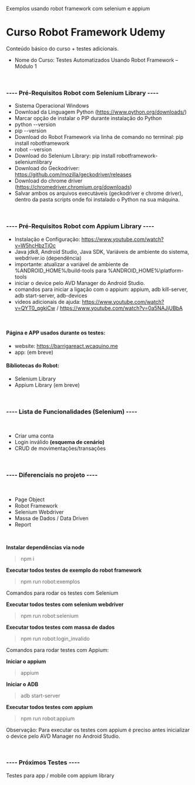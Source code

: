 
 Exemplos usando robot framework com selenium e appium

# Curso Robot Framework Udemy
Conteúdo básico do curso + testes adicionais.
* Nome do Curso: Testes Automatizados Usando Robot Framework – Módulo 1

<br/>

### ---- Pré-Requisitos Robot com Selenium Library ----
- Sistema Operacional Windows
- Download da Linguagem Python (https://www.python.org/downloads/)
- Marcar opção de instalar o PIP durante instalação do Python
- python --version
- pip --version
- Download do Robot Framework via linha de comando no terminal: pip install robotframework
- robot --version
- Download do Selenium Library: pip install robotframework-seleniumlibrary
- Download do Geckodriver: https://github.com/mozilla/geckodriver/releases
- Download do chrome driver (https://chromedriver.chromium.org/downloads)
- Salvar ambos os arquivos executáveis (geckodriver e chrome driver), dentro da pasta scripts onde foi instalado o Python na sua máquina.
<br/>

### ---- Pré-Requisitos Robot com Appium Library ----
- Instalação e Configuração: https://www.youtube.com/watch?v=W5hcHbzTjOc
- Java jdk8, Android Studio, Java SDK, Variáveis de ambiente do sistema, webdriver.io (dependência)
- importante: atualizar a variável de ambiente de %ANDROID_HOME%/build-tools para %ANDROID_HOME%\platform-tools
- iniciar o device pelo AVD Manager do Android Studio.
- comandos para iniciar a ligação com o appium: appium, adb kill-server, adb start-server, adb-devices
- videos adicionais de ajuda: https://www.youtube.com/watch?v=QYT0_qgkiCw / https://www.youtube.com/watch?v=0a5NAJjUBbA
<br/>

#### **Página e APP usados durante os testes**:
- website: https://barrigareact.wcaquino.me
- app: (em breve)

#### **Bibliotecas do Robot**:
- Selenium Library
- Appium Library (em breve)

<br/>

### ---- Lista de Funcionalidades (Selenium) ----
<br/>

- Criar uma conta
- Login inválido **(esquema de cenário)**
- CRUD de movimentações/transações

<br/>

### ---- Diferenciais no projeto ----
<br/>

- Page Object
- Robot Framework
- Selenium Webdriver
- Massa de Dados / Data Driven
- Report

<br/>

**Instalar dependências via node**
> npm i

**Executar todos testes de exemplo do robot framework**
> npm run robot:exemplos

Comandos para rodar os testes com Selenium

**Executar todos testes com selenium webdriver**
> npm run robot:selenium

**Executar todos testes com massa de dados**
> npm run robot:login_invalido

Comandos para rodar testes com Appium:

**Iniciar o appium**
> appium

**Iniciar o ADB**
> adb start-server

**Executar todos testes com appium**
> npm run robot:appium

Observação: Para executar os testes com appium é preciso antes inicializar o device pelo AVD Manager no Android Studio.

<br/>

### ---- Próximos Testes ----
Testes para app / mobile com appium library
